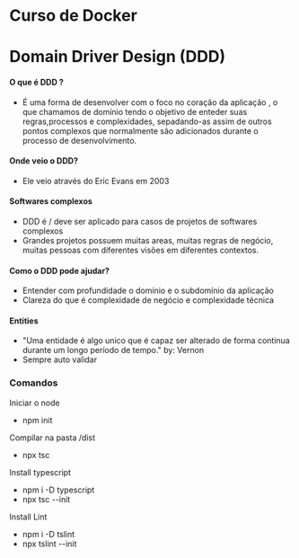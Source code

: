 # Curso de Docker

# Domain Driver Design (DDD)

#### O que é DDD ?

- É uma forma de desenvolver com o foco no coração da aplicação , o que chamamos de domínio
  tendo o objetivo de enteder suas regras,processos e complexidades, sepadando-as assim de outros pontos
  complexos que normalmente são adicionados durante o processo de desenvolvimento.

#### Onde veio o DDD?

- Ele veio através do Eric Evans em 2003

#### Softwares complexos

- DDD é / deve ser aplicado para casos de projetos de softwares complexos
- Grandes projetos possuem muitas areas, muitas regras de negócio, muitas pessoas com diferentes visões em diferentes contextos.

#### Como o DDD pode ajudar?

- Entender com profundidade o domínio e o subdomínio da aplicação
- Clareza do que é complexidade de negócio e complexidade técnica

#### Entities

- "Uma entidade é algo unico que é capaz ser alterado de forma continua durante um longo período de tempo." by: Vernon
- Sempre auto validar

### Comandos

Iniciar o node

- npm init

Compilar na pasta /dist

- npx tsc

Install typescript

- npm i -D typescript
- npx tsc --init

Install Lint

- npm i -D tslint
- npx tslint --init
